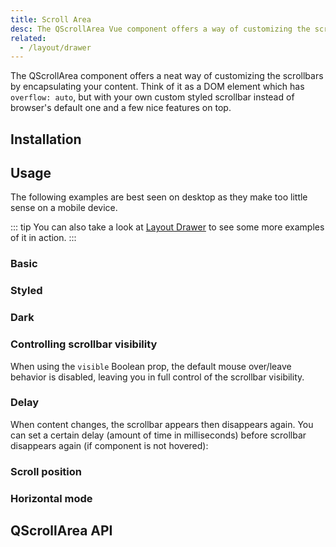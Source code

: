 ```yaml
---
title: Scroll Area
desc: The QScrollArea Vue component offers a way of customizing the scrollbars for all desktop browsers.
related:
  - /layout/drawer
---
```


The QScrollArea component offers a neat way of customizing the scrollbars by encapsulating your content. Think of it as a DOM element which has `overflow: auto`, but with your own custom styled scrollbar instead of browser's default one and a few nice features on top.

## Installation

<doc-installation components="QScrollArea" />

## Usage

The following examples are best seen on desktop as they make too little sense on a mobile device.

::: tip
You can also take a look at [Layout Drawer](/layout/drawer) to see some more examples of it in action.
:::

### Basic

<doc-example title="Basic" file="QScrollArea/Basic" />

### Styled

<doc-example title="Styled thumb and bar" file="QScrollArea/StyledBar" />

<doc-example title="Styled" file="QScrollArea/Styled" />

### Dark <q-badge align="top" label="v1.9+" />

<doc-example title="Dark" file="QScrollArea/Dark" />

### Controlling scrollbar visibility <q-badge align="top" label="v1.3+" />

When using the `visible` Boolean prop, the default mouse over/leave behavior is disabled, leaving you in full control of the scrollbar visibility.

<doc-example title="Controlling scrollbar visibility" file="QScrollArea/ScrollbarVisibility" />

### Delay

When content changes, the scrollbar appears then disappears again. You can set a certain delay (amount of time in milliseconds) before scrollbar disappears again (if component is not hovered):

<doc-example title="Delay" file="QScrollArea/Delay" />

### Scroll position

<doc-example title="Scroll Position" file="QScrollArea/ScrollPosition" />

### Horizontal mode

<doc-example title="Horizontal mode" file="QScrollArea/Horizontal" />

## QScrollArea API

<doc-api file="QScrollArea" />
